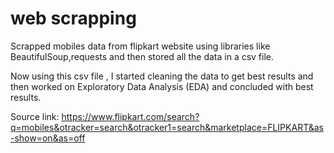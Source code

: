 # web scrapping

Scrapped mobiles data from flipkart website using libraries like BeautifulSoup,requests and then stored all the data in a csv file.  

Now using this csv file , I started cleaning the data to get best results and then worked on  Exploratory Data Analysis (EDA) and concluded with best results.

Source link: https://www.flipkart.com/search?q=mobiles&otracker=search&otracker1=search&marketplace=FLIPKART&as-show=on&as=off
